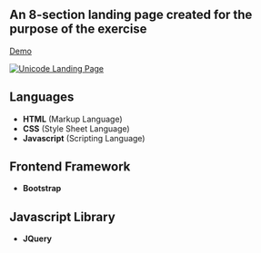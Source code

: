 An 8-section landing page created for the purpose of the exercise
---
[Demo](https://laravelspa.github.io/Unicode-Landing-Page/index.html)

[![Unicode Landing Page](https://laravelspa.site/img/portfolio/unicode-landing-page/full-page.jpeg "Unicode Landing Page")](https://laravelspa.github.io/Unicode-Landing-Page/index.html)

## Languages
- **HTML** (Markup Language)
- **CSS** (Style Sheet Language)
- **Javascript** (Scripting Language)

## Frontend Framework
- **Bootstrap**

## Javascript Library
- **JQuery**